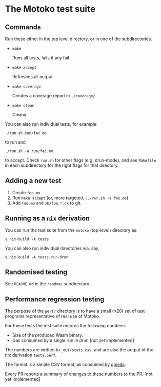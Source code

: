 The Motoko test suite
==========================

Commands
--------

Run these either in the top level directory, or in one of the subdirectories.

* `make`

   Runs all tests, fails if any fail.

* `make accept`

   Refreshes all output

* `make coverage`

   Creates a coverage report in `./coverage/`

* `make clean`

   Cleans

You can also run individual tests, for example:

    ./run.sh run/fac.mo

to run and

    ./run.sh -a run/fac.mo

to accept. Check `run.sh` for other flags (e.g. drun-mode), and see `Makefile`
in each subdirectory for the right flags for that directory.

Adding a new test
-----------------

1. Create `foo.mo`
2. Run `make accept` (or, more targeted, `../run.sh -a foo.mo`)
3. Add `foo.mo` and `ok/foo.*.ok` to git.


Running as a `nix` derivation
-----------------------------

You can run the test suite from the `motoko` (top-level) directory as:

``` shell
$ nix-build -A tests
```

You can also run individual directories via, say,

``` shell
$ nix-build -A tests.run-drun
```

Randomised testing
------------------

See `README.md` in the `random/` subdirectory.

Performance regression testing
------------------------------

The purpose of the `perf/` directory is to have a small (<20) set of test
programs representative of real use of Motoko.

For these tests the test suite records the following numbers:

* Size of the produced Wasm binary.
* Gas consumed by a single run in drun [not yet implemented]

The numbers are written to `_out/stats.csv`, and are also the output of the nix
derivation `tests.perf`.

The format is a simple CSV format, as consumed by
[gipeda](https://github.com/nomeata/gipeda).

Every PR reports a summary of changes to these numbers to the PR. [not yet implemented]
